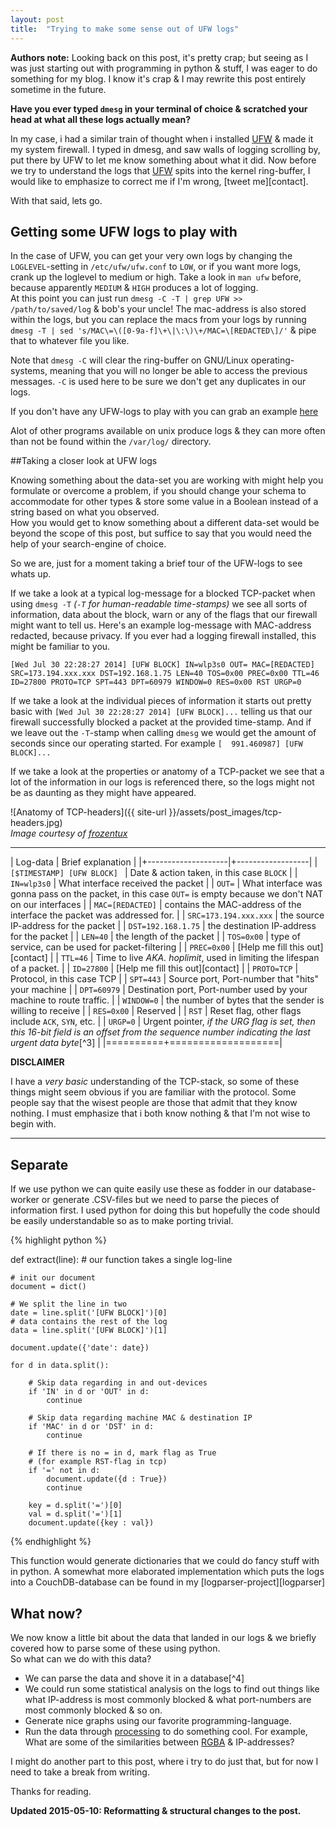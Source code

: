 ```yaml
---
layout: post
title:  "Trying to make some sense out of UFW logs"
---
```


**Authors note:** Looking back on this post, it's pretty crap; but seeing as I was just starting out with programming in python & stuff, I was eager to do something for my blog. I know it's crap & I may rewrite this post entirely sometime in the future.

**Have you ever typed `dmesg` in your terminal of choice & scratched your head at what all these logs actually mean?**

In my case, i had a similar train of thought when i installed [UFW][ufw] & made it my system firewall.
I typed in dmesg, and saw walls of logging scrolling by, put there by UFW to let me know something about what it did.
Now before we try to understand the logs that [UFW][ufw] spits into the kernel ring-buffer, I would like to emphasize to correct me if I'm wrong, [tweet me][contact].

With that said, lets go.

## Getting some UFW logs to play with
In the case of UFW, you can get your very own logs by changing the `LOGLEVEL`-setting in `/etc/ufw/ufw.conf` to `LOW`, or if you want more logs, crank up the loglevel to medium or high. Take a look in `man ufw` before, because apparently `MEDIUM` & `HIGH` produces a lot of logging.  
At this point you can just run `dmesg -C -T | grep UFW >> /path/to/saved/log` & bob's your uncle! The mac-address is also stored within the logs, but you can replace the macs from your logs by running `dmesg -T | sed 's/MAC\=\([0-9a-f]\+\|\:\)\+/MAC=\[REDACTED\]/'` & pipe that to whatever file you like.

Note that `dmesg -C` will clear the ring-buffer on GNU/Linux operating-systems, meaning that you will no longer be able to access the previous messages.
`-C` is used here to be sure we don't get any duplicates in our logs.

If you don't have any UFW-logs to play with you can grab an example [here](https://github.com/jonatanhal/logparser/blob/master/example_log)

Alot of other programs available on unix produce logs & they can more often than not be found within the `/var/log/` directory.

##Taking a closer look at UFW logs

Knowing something about the data-set you are working with might help you formulate or overcome a problem, if you should change your schema to accommodate for other types & store some value in a Boolean instead of a string based on what you observed.  
How you would get to know something about a different data-set would be beyond the scope of this post, but suffice to say that you would need the help of your search-engine of choice.

So we are, just for a moment taking a brief tour of the UFW-logs to see whats up.


If we take a look at a typical log-message for a blocked TCP-packet when using `dmesg -T` _(`-T` for human-readable time-stamps)_ we see all sorts of information, data about the block, warn or any of the flags that our firewall might want to tell us.
Here's an example log-message with MAC-address redacted, because privacy. If you ever had a logging firewall installed, this might be familiar to you.

`[Wed Jul 30 22:28:27 2014] [UFW BLOCK] IN=wlp3s0 OUT= MAC=[REDACTED] SRC=173.194.xxx.xxx DST=192.168.1.75 LEN=40 TOS=0x00 PREC=0x00 TTL=46 ID=27800 PROTO=TCP SPT=443 DPT=60979 WINDOW=0 RES=0x00 RST URGP=0`

If we take a look at the individual pieces of information it starts out pretty basic with `[Wed Jul 30 22:28:27 2014] [UFW BLOCK]...` telling us that our firewall successfully blocked a packet at the provided time-stamp.
And if we leave out the `-T`-stamp when calling `dmesg` we would get the amount of seconds since our operating started. For example
`[  991.460987] [UFW BLOCK]...`

If we take a look at the properties or anatomy of a TCP-packet we see that a lot of the information in our logs is referenced there, so the logs might not be as daunting as they might have appeared.

![Anatomy of TCP-headers]({{ site-url }}/assets/post_images/tcp-headers.jpg)  
_Image courtesy of [frozentux][frozentux]_

* * * 

| Log-data            | Brief explanation |
|+--------------------|+------------------|
| `[$TIMESTAMP] [UFW BLOCK] `  | Date & action taken, in this case `BLOCK`                                                               |
| `IN=wlp3s0`         | What interface received the packet                                                                               |
| `OUT=`              | What interface was gonna pass on the packet, in this case `OUT=` is empty because we don't NAT on our interfaces |
| `MAC=[REDACTED]`    | contains the MAC-address of the interface the packet was addressed for.          |
| `SRC=173.194.xxx.xxx` | the source IP-address for the packet													                         |
| `DST=192.168.1.75`  | the destination IP-address for the packet												                         |
| `LEN=40`            | the length of the packet																	                     |
| `TOS=0x00`          | type of service, can be used for packet-filtering									                             |
| `PREC=0x00`         | [Help me fill this out][contact]																			     |
| `TTL=46`            | Time to live _AKA. hoplimit_, used in limiting the lifespan of a packet.                                         |
| `ID=27800`          | [Help me fill this out][contact]																			     |
| `PROTO=TCP`         | Protocol, in this case TCP																		                 |
| `SPT=443`           | Source port, Port-number that "hits" your machine									                             |
| `DPT=60979`         | Destination port, Port-number used by your machine to route traffic.					                         |
| `WINDOW=0`          | the number of bytes that the sender is willing to receive										                 |
| `RES=0x00`          | Reserved																					                     |
| `RST`               | Reset flag, other flags include `ACK`, `SYN`, etc. 																 |
| `URGP=0`            | Urgent pointer, _if the URG flag is set, then this 16-bit field is an offset from the sequence number indicating the last urgent data byte_[^3] |
|==========+===================|

**DISCLAIMER**

I have a _very basic_ understanding of the TCP-stack, so some of these things might seem obvious if you are familiar with the protocol.
Some people say that the wisest people are those that admit that they know nothing. I must emphasize that i both know nothing & that I'm not wise to begin with.
  
* * *

## Separate 

If we use python we can quite easily use these as fodder in our database-worker or generate .CSV-files but we need to parse the pieces of information first.
I used python for doing this but hopefully the code should be easily understandable so as to make porting trivial.

{% highlight python %}

def extract(line): # our function takes a single log-line
        
    # init our document
    document = dict()

    # We split the line in two 
    date = line.split('[UFW BLOCK]')[0]
    # data contains the rest of the log
    data = line.split('[UFW BLOCK]')[1]

    document.update({'date': date})

    for d in data.split():

        # Skip data regarding in and out-devices
        if 'IN' in d or 'OUT' in d:
            continue
            
        # Skip data regarding machine MAC & destination IP
        if 'MAC' in d or 'DST' in d:
            continue

        # If there is no = in d, mark flag as True
        # (for example RST-flag in tcp)
        if '=' not in d:
            document.update({d : True})
            continue

        key = d.split('=')[0]
        val = d.split('=')[1]
        document.update({key : val})
{% endhighlight %}

This function would generate dictionaries that we could do fancy stuff with in python.
A somewhat more elaborated implementation which puts the logs into a CouchDB-database can be found in my [logparser-project][logparser]

## What now?

We now know a little bit about the data that landed in our logs & we briefly covered how to parse some of these using python.  
So what can we do with this data?

+ We can parse the data and shove it in a database[^4]
+ We could run some statistical analysis on the logs to find out things like what IP-address is most commonly blocked & what port-numbers are most commonly blocked & so on.
+ Generate nice graphs using our favorite programming-language.
+ Run the data through [processing](http://processing.org) to do something cool. For example, What are some of the similarities between [RGBA](https://en.wikipedia.org/wiki/RGBA_color_space) & IP-addresses? 

I might do another part to this post, where i try to do just that, but for now I need to take a break from writing.

Thanks for reading.

**Updated 2015-05-10: Reformatting & structural changes to the post.**

[ufw]: https://launchpad.net/ufw "Uncomplicated firewall"
[wiki-dmesg]: https://en.wikipedia.org/wiki/Dmesg "Display message"
[frozentux]: https://www.frozentux.net/iptables-tutorial/iptables-tutorial.html
